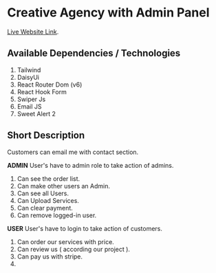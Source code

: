 # Creative Agency with Admin Panel

[Live Website Link](https://github.com/facebook/create-react-app).

## Available Dependencies / Technologies

1. Tailwind
2. DaisyUi
3. React Router Dom (v6)
4. React Hook Form
5. Swiper Js
6. Email JS
7. Sweet Alert 2

## Short Description
Customers can email me with contact section.

**ADMIN**
User's have to admin role to take action of admins.
1. Can see the order list.
2. Can make other users an Admin.
3. Can see all Users.
4. Can Upload Services.
5. Can clear payment.
6. Can remove logged-in user.

**USER**
User's have to login to take action of customers.

1. Can order our services with price.
2. Can review us ( according our project ).
3. Can pay us with stripe.
4. 